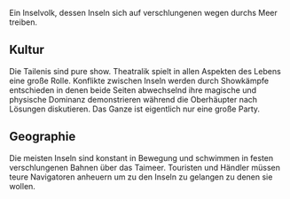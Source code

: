 Ein Inselvolk, dessen Inseln sich auf verschlungenen wegen durchs Meer treiben.

## Kultur
Die Tailenis sind pure show. Theatralik spielt in allen Aspekten des Lebens eine große Rolle. Konflikte zwischen Inseln werden durch Showkämpfe entschieden in denen beide Seiten abwechselnd ihre magische und physische Dominanz demonstrieren während die Oberhäupter nach Lösungen diskutieren. Das Ganze ist eigentlich nur eine große Party.

## Geographie
Die meisten Inseln sind konstant in Bewegung und schwimmen in festen verschlungenen Bahnen über das Taimeer. Touristen und Händler müssen teure Navigatoren anheuern um zu den Inseln zu gelangen zu denen sie wollen.